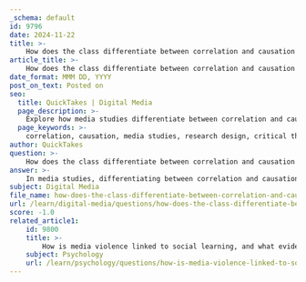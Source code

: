 ```yaml
---
_schema: default
id: 9796
date: 2024-11-22
title: >-
    How does the class differentiate between correlation and causation in media studies?
article_title: >-
    How does the class differentiate between correlation and causation in media studies?
date_format: MMM DD, YYYY
post_on_text: Posted on
seo:
  title: QuickTakes | Digital Media
  page_description: >-
    Explore how media studies differentiate between correlation and causation, including definitions, research methodologies, challenges, and the importance of critical thinking in understanding media effects.
  page_keywords: >-
    correlation, causation, media studies, research design, critical thinking, statistical relationship, experimental research, correlational research, directionality problem, third variable problem
author: QuickTakes
question: >-
    How does the class differentiate between correlation and causation in media studies?
answer: >-
    In media studies, differentiating between correlation and causation is crucial for understanding the impact of media on behavior and society. The distinction is often summarized by the phrase "correlation does not imply causation," which highlights that just because two variables are correlated does not mean that one causes the other.\n\n1. **Definitions**:\n   - **Correlation** refers to a statistical relationship between two variables, indicating that they tend to vary together. For example, an increase in ice cream sales may correlate with an increase in shark attacks during summer months. However, this does not mean that buying ice cream causes shark attacks; both may be influenced by a third variable, such as warmer weather.\n   - **Causation**, on the other hand, implies a direct cause-and-effect relationship where one event (the cause) directly influences another event (the effect). For instance, if a study finds that exposure to violent media content leads to increased aggression in viewers, this suggests a causal relationship.\n\n2. **Research Design**:\n   To effectively distinguish between correlation and causation, researchers often employ different methodologies:\n   - **Correlational Research**: This design involves collecting data on variables without manipulation. While it can identify relationships, it cannot establish causation due to potential confounding variables.\n   - **Experimental Research**: This design manipulates one variable to observe the effect on another, allowing researchers to draw stronger conclusions about causation. Randomized controlled trials (RCTs) are a prime example of this approach.\n\n3. **Challenges**:\n   - **Directionality Problem**: Sometimes, two variables may correlate, but it is unclear which one is the cause and which is the effect. For example, does increased media consumption lead to lower academic performance, or do students with lower academic performance consume more media as a form of escapism?\n   - **Third Variable Problem**: A third variable may influence both correlated variables, leading to misleading interpretations. For instance, both media violence and aggressive behavior could be influenced by underlying factors such as socioeconomic status or family environment.\n\n4. **Critical Thinking**: \n   It is essential for researchers and consumers of media studies to approach findings with caution. They should critically evaluate the evidence and methodology used to draw conclusions about media effects. Misinterpretations can lead to public misconceptions, as seen in media headlines that often conflate correlation with causation.\n\nIn summary, the differentiation between correlation and causation in media studies is vital for accurately understanding the effects of media on individuals and society. Researchers must use appropriate designs and methodologies to establish causal relationships while being mindful of the complexities involved.
subject: Digital Media
file_name: how-does-the-class-differentiate-between-correlation-and-causation-in-media-studies.md
url: /learn/digital-media/questions/how-does-the-class-differentiate-between-correlation-and-causation-in-media-studies
score: -1.0
related_article1:
    id: 9800
    title: >-
        How is media violence linked to social learning, and what evidence supports this?
    subject: Psychology
    url: /learn/psychology/questions/how-is-media-violence-linked-to-social-learning-and-what-evidence-supports-this
---
```


&nbsp;